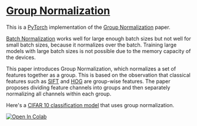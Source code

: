 # [Group Normalization](https://nn.labml.ai/normalization/group_norm/index.html)

This is a [PyTorch](https://pytorch.org) implementation of
the [Group Normalization](https://arxiv.org/abs/1803.08494) paper.

[Batch Normalization](https://nn.labml.ai/normalization/batch_norm/index.html) works well for large enough batch sizes
but not well for small batch sizes, because it normalizes over the batch.
Training large models with large batch sizes is not possible due to the memory capacity of the
devices.

This paper introduces Group Normalization, which normalizes a set of features together as a group.
This is based on the observation that classical features such as
[SIFT](https://en.wikipedia.org/wiki/Scale-invariant_feature_transform) and
[HOG](https://en.wikipedia.org/wiki/Histogram_of_oriented_gradients) are group-wise features.
The paper proposes dividing feature channels into groups and then separately normalizing
all channels within each group.

Here's a [CIFAR 10 classification model](https://nn.labml.ai/normalization/group_norm/experiment.html) that uses group normalization.

[![Open In Colab](https://colab.research.google.com/assets/colab-badge.svg)](https://colab.research.google.com/github/labmlai/annotated_deep_learning_paper_implementations/blob/master/labml_nn/normalization/group_norm/experiment.ipynb)
